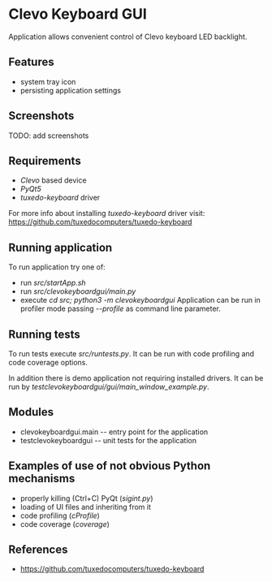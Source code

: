 # Clevo Keyboard GUI

Application allows convenient control of Clevo keyboard LED backlight.


## Features
- system tray icon
- persisting application settings


## Screenshots
TODO: add screenshots


## Requirements
- *Clevo* based device
- *PyQt5*
- *tuxedo-keyboard* driver

For more info about installing *tuxedo-keyboard* driver visit:
https://github.com/tuxedocomputers/tuxedo-keyboard


## Running application

To run application try one of:
- run *src/startApp.sh*
- run *src/clevokeyboardgui/main.py* 
- execute *cd src; python3 -m clevokeyboardgui*
Application can be run in profiler mode passing *--profile* as command line parameter. 


## Running tests

To run tests execute *src/runtests.py*. It can be run with code profiling 
and code coverage options.

In addition there is demo application not requiring installed drivers. It 
can be run by *testclevokeyboardgui/gui/main_window_example.py*.


## Modules
- clevokeyboardgui.main -- entry point for the application
- testclevokeyboardgui -- unit tests for the application


## Examples of use of not obvious Python mechanisms
- properly killing (Ctrl+C) PyQt (*sigint.py*)
- loading of UI files and inheriting from it
- code profiling (*cProfile*)
- code coverage (*coverage*)


## References
- https://github.com/tuxedocomputers/tuxedo-keyboard


